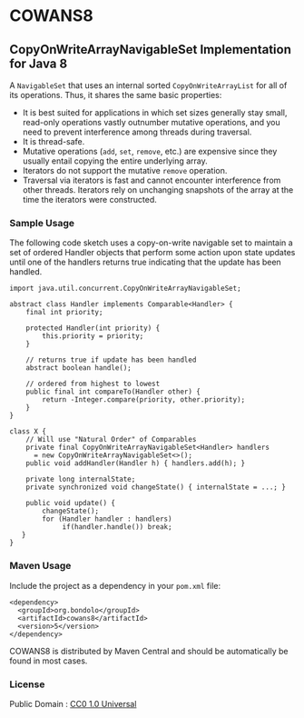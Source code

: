 # COWANS8
## CopyOnWriteArrayNavigableSet Implementation for Java 8

A `NavigableSet` that uses an internal sorted `CopyOnWriteArrayList` for all of its operations.  Thus, it shares the same basic properties:
* It is best suited for applications in which set sizes generally stay small, read-only operations vastly outnumber mutative operations, and you need to prevent interference among threads during traversal.
* It is thread-safe.
* Mutative operations (`add`, `set`, `remove`, etc.) are expensive since they usually entail copying the entire underlying array.
* Iterators do not support the mutative `remove` operation.
* Traversal via iterators is fast and cannot encounter interference from other threads. Iterators rely on unchanging snapshots of the array at the time the iterators were constructed.


### Sample Usage
The following code sketch uses a copy-on-write navigable set to maintain a set of ordered Handler objects that perform some action upon state updates until one of the handlers returns true indicating that the update has been handled.
    
    import java.util.concurrent.CopyOnWriteArrayNavigableSet;
 
    abstract class Handler implements Comparable<Handler> {
        final int priority;
        
        protected Handler(int priority) {
            this.priority = priority;
        }
        
        // returns true if update has been handled
        abstract boolean handle();
        
        // ordered from highest to lowest
        public final int compareTo(Handler other) { 
            return -Integer.compare(priority, other.priority);
        }
    }
        
    class X {
        // Will use "Natural Order" of Comparables
        private final CopyOnWriteArrayNavigableSet<Handler> handlers
          = new CopyOnWriteArrayNavigableSet<>();
        public void addHandler(Handler h) { handlers.add(h); }
        
        private long internalState;
        private synchronized void changeState() { internalState = ...; }
        
        public void update() {
            changeState();
            for (Handler handler : handlers)
                 if(handler.handle()) break;
       }
    }

### Maven Usage

Include the project as a dependency in your `pom.xml` file:

    <dependency>
      <groupId>org.bondolo</groupId>
      <artifactId>cowans8</artifactId>
      <version>5</version>
    </dependency>
    
COWANS8 is distributed by Maven Central and should be automatically be found in most cases.
    
### License

Public Domain : [CC0 1.0 Universal](http://creativecommons.org/publicdomain/zero/1.0/)
